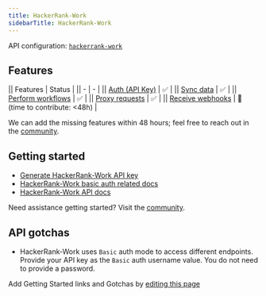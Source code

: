 ```yaml
---
title: HackerRank-Work
sidebarTitle: HackerRank-Work
---
```


API configuration: [`hackerrank-work`](https://terapi.dev/providers.yaml)

## Features

|| Features | Status |
|| - | - |
|| [Auth (API Key)](/integrate/guides/authorize-an-api) | ✅ |
|| [Sync data](/integrate/guides/sync-data-from-an-api) | ✅ |
|| [Perform workflows](/integrate/guides/perform-workflows-with-an-api) | ✅ |
|| [Proxy requests](/integrate/guides/proxy-requests-to-an-api) | ✅ |
|| [Receive webhooks](/integrate/guides/receive-webhooks-from-an-api) | 🚫 (time to contribute: &lt;48h) |

We can add the missing features within 48 hours; feel free to reach out in the [community]().

## Getting started

-   [Generate HackerRank-Work API key](https://hackerrank.com/x/settings/api)
-   [HackerRank-Work basic auth related docs](https://www.hackerrank.com/work/apidocs#!/Introduction/options_intro_authentication)
-   [HackerRank-Work API docs](https://www.hackerrank.com/work/apidocs#!/Introduction/options_intro_api)

Need assistance getting started? Visit the [community]().

## API gotchas

- HackerRank-Work uses `Basic` auth mode to access different endpoints. Provide your API key as the `Basic` auth username value. You do not need to provide a password.

Add Getting Started links and Gotchas by [editing this page]()
